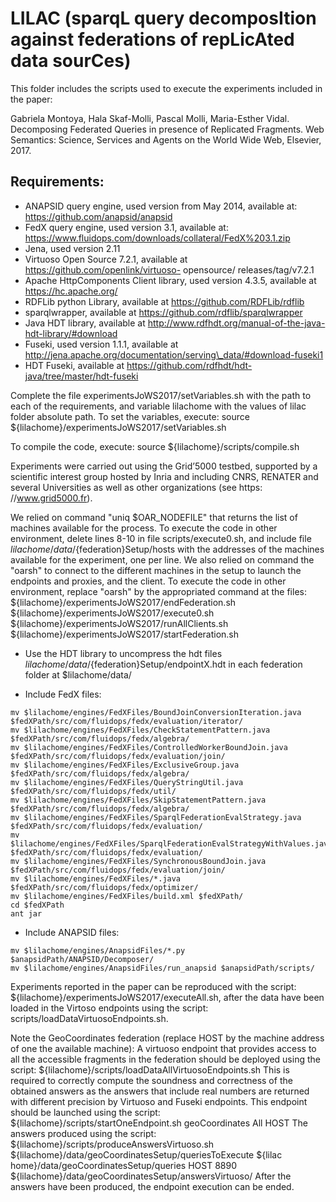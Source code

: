 LILAC (sparqL query decomposItion against federations of repLicAted data sourCes)
================================================================================

This folder includes the scripts used to execute the experiments included in the paper:

Gabriela Montoya, Hala Skaf-Molli, Pascal Molli, Maria-Esther Vidal. Decomposing Federated Queries
in presence of Replicated Fragments. Web Semantics: Science, Services and Agents on the World Wide
Web, Elsevier, 2017.


Requirements:
------------
* ANAPSID query engine, used version from May 2014, available at: https://github.com/anapsid/anapsid
* FedX query engine, used version 3.1, available at: https://www.fluidops.com/downloads/collateral/FedX%203.1.zip
* Jena, used version 2.11
* Virtuoso Open Source 7.2.1, available at https://github.com/openlink/virtuoso- opensource/
releases/tag/v7.2.1
* Apache HttpComponents Client library, used version 4.3.5, available at https://hc.apache.org/
* RDFLib python Library, available at https://github.com/RDFLib/rdflib
* sparqlwrapper, available at https://github.com/rdflib/sparqlwrapper
* Java HDT library, available at http://www.rdfhdt.org/manual-of-the-java-hdt-library/#download
* Fuseki, used version 1.1.1, available at http://jena.apache.org/documentation/serving\_data/#download-fuseki1
* HDT Fuseki, available at https://github.com/rdfhdt/hdt-java/tree/master/hdt-fuseki

Complete the file experimentsJoWS2017/setVariables.sh with the path to each of the requirements, and variable lilachome with the values of lilac folder absolute path.
To set the variables, execute: 
source ${lilachome}/experimentsJoWS2017/setVariables.sh

To compile the code, execute:
source ${lilachome}/scripts/compile.sh

Experiments were carried out using the Grid’5000 testbed, supported by a scientific interest group hosted by Inria and including CNRS, RENATER and several Universities as well as other organizations (see https: //www.grid5000.fr).

We relied on command "uniq $OAR\_NODEFILE" that returns the list of machines available for the process. 
To execute the code in other environment, delete lines 8-10 in file scripts/execute0.sh, and include file ${lilachome}/data/${federation}Setup/hosts with the addresses of the machines available for the experiment, one per line.
We also relied on command the "oarsh" to connect to the different machines in the setup to launch the endpoints and proxies, and the client. To execute the code in other environment, replace "oarsh" by the appropriated command at the files:
${lilachome}/experimentsJoWS2017/endFederation.sh
${lilachome}/experimentsJoWS2017/execute0.sh
${lilachome}/experimentsJoWS2017/runAllClients.sh
${lilachome}/experimentsJoWS2017/startFederation.sh


* Use the HDT library to uncompress the hdt files ${lilachome}/data/${federation}Setup/endpointX.hdt in each federation folder at $lilachome/data/


* Include FedX files:
```
mv $lilachome/engines/FedXFiles/BoundJoinConversionIteration.java $fedXPath/src/com/fluidops/fedx/evaluation/iterator/
mv $lilachome/engines/FedXFiles/CheckStatementPattern.java $fedXPath/src/com/fluidops/fedx/algebra/
mv $lilachome/engines/FedXFiles/ControlledWorkerBoundJoin.java $fedXPath/src/com/fluidops/fedx/evaluation/join/
mv $lilachome/engines/FedXFiles/ExclusiveGroup.java $fedXPath/src/com/fluidops/fedx/algebra/
mv $lilachome/engines/FedXFiles/QueryStringUtil.java $fedXPath/src/com/fluidops/fedx/util/
mv $lilachome/engines/FedXFiles/SkipStatementPattern.java $fedXPath/src/com/fluidops/fedx/algebra/
mv $lilachome/engines/FedXFiles/SparqlFederationEvalStrategy.java $fedXPath/src/com/fluidops/fedx/evaluation/
mv $lilachome/engines/FedXFiles/SparqlFederationEvalStrategyWithValues.java $fedXPath/src/com/fluidops/fedx/evaluation/
mv $lilachome/engines/FedXFiles/SynchronousBoundJoin.java $fedXPath/src/com/fluidops/fedx/evaluation/join/
mv $lilachome/engines/FedXFiles/*.java $fedXPath/src/com/fluidops/fedx/optimizer/
mv $lilachome/engines/FedXFiles/build.xml $fedXPath/
cd $fedXPath
ant jar
```

* Include ANAPSID files:
```
mv $lilachome/engines/AnapsidFiles/*.py $anapsidPath/ANAPSID/Decomposer/
mv $lilachome/engines/AnapsidFiles/run_anapsid $anapsidPath/scripts/
```
Experiments reported in the paper can be reproduced with the script: ${lilachome}/experimentsJoWS2017/executeAll.sh, after the data have been loaded in the Virtoso endpoints using the script: scripts/loadDataVirtuosoEndpoints.sh.

Note the GeoCoordinates federation (replace HOST by the machine address of one the available machine):
A virtuoso endpoint that provides access to all the accessible fragments in the federation should be deployed using the script: ${lilachome}/scripts/loadDataAllVirtuosoEndpoints.sh
This is required to correctly compute the soundness and correctness of the obtained answers as the answers that include real numbers are returned with different precision by Virtuoso and Fuseki endpoints.
This endpoint should be launched using the script: ${lilachome}/scripts/startOneEndpoint.sh geoCoordinates All HOST
The answers produced using the script: ${lilachome}/scripts/produceAnswersVirtuoso.sh ${lilachome}/data/geoCoordinatesSetup/queriesToExecute ${lilac home}/data/geoCoordinatesSetup/queries HOST 8890 ${lilachome}/data/geoCoordinatesSetup/answersVirtuoso/
After the answers have been produced, the endpoint execution can be ended.
